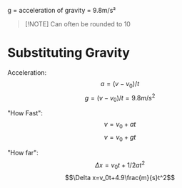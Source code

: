 g = acceleration of gravity = 9.8m/s²
> [!NOTE] Can often be rounded to 10
# Substituting Gravity
Acceleration:
$$a = (v-v_0)/t$$
$$g=(v-v_0)/t=9.8m/s^2$$

"How Fast":
$$v=v_0+at$$
$$v=v_0+gt$$

"How far":
$$\Delta x=v_0t+1/2at^2$$
$$\Delta x=v_0t+4.9\frac{m}{s}t^2$$
